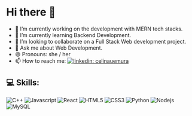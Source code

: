 # Hi there 👋

<!--
**jyoti-2/jyoti-2** is a ✨ _special_ ✨ repository because its `README.md` (this file) appears on your GitHub profile.
-->


- 🔭 I’m currently working on the development with MERN tech stacks.
- 🌱 I’m currently learning Backend Development.
- 👯 I’m looking to collaborate on a Full Stack Web development project.
- 💬 Ask me about Web Development.
- 😄 Pronouns: she / her
- 📫 How to reach me: [![linkedin: celinauemura](https://img.shields.io/badge/LinkedIn-0077B5?style=for-the-badge&logo=linkedin&logoColor=white)](https://www.linkedin.com/in/jyoti-kumari2/)


## 💻 Skills:

![C++](https://img.shields.io/badge/-c++-black?logo=c%2B%2B&style=social)
![Javascript](https://img.shields.io/badge/JavaScript-323330?style=for-the-badge&logo=javascript&logoColor=F7DF1E)
![React](https://img.shields.io/badge/React-20232A?style=for-the-badge&logo=react&logoColor=61DAFB)
![HTML5](https://img.shields.io/badge/HTML5-E34F26?style=for-the-badge&logo=html5&logoColor=white)
![CSS3](https://img.shields.io/badge/CSS3-1572B6?style=for-the-badge&logo=css3&logoColor=white)
![Python](https://img.shields.io/badge/Python-14354C?style=for-the-badge&logo=python&logoColor=white)
![Nodejs](https://img.shields.io/badge/Node.js-43853D?style=for-the-badge&logo=node.js&logoColor=white)
![MySQL](https://img.shields.io/badge/MySQL-00000F?style=for-the-badge&logo=mysql&logoColor=white)



